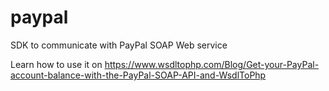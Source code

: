 paypal
======

SDK to communicate with PayPal SOAP Web service

Learn how to use it on https://www.wsdltophp.com/Blog/Get-your-PayPal-account-balance-with-the-PayPal-SOAP-API-and-WsdlToPhp
